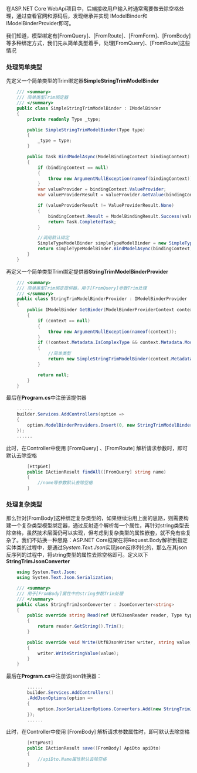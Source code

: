在ASP.NET Core WebApi项目中，后端接收用户输入时通常需要做去除空格处理，通过查看官网和源码后，发现继承并实现 IModelBinder和IModelBinderProvider即可。

我们知道，模型绑定有[FromQuery]、[FromRoute]、[FromForm]、[FromBody]等多种绑定方式，我们先从简单类型着手，处理[FromQuery]、[FromRoute]这些情况

### 处理简单类型

先定义一个简单类型的Trim绑定器**SimpleStringTrimModelBinder**

```c#
    /// <summary>
    /// 简单类型Trim绑定器
    /// </summary>
    public class SimpleStringTrimModelBinder : IModelBinder
    {
        private readonly Type _type;

        public SimpleStringTrimModelBinder(Type type)
        {
            _type = type;
        }

        public Task BindModelAsync(ModelBindingContext bindingContext)
        {
            if (bindingContext == null)
            {
                throw new ArgumentNullException(nameof(bindingContext));
            }
            var valueProvider = bindingContext.ValueProvider;
            var valueProviderResult = valueProvider.GetValue(bindingContext.ModelName);

            if (valueProviderResult != ValueProviderResult.None)
            {
                bindingContext.Result = ModelBindingResult.Success(valueProviderResult.FirstValue.Trim());
                return Task.CompletedTask;
            }

            //调用默认绑定
            SimpleTypeModelBinder simpleTypeModelBinder = new SimpleTypeModelBinder(_type, (ILoggerFactory)bindingContext.HttpContext.RequestServices.GetService(typeof(ILoggerFactory)));
            return simpleTypeModelBinder.BindModelAsync(bindingContext);
        }
    }
```

再定义一个简单类型Trim绑定提供器**StringTrimModelBinderProvider**

```c#
    /// <summary>
    /// 简单类型Trim绑定提供器，用于[FromQuery]参数Trim处理
    /// </summary>
    public class StringTrimModelBinderProvider : IModelBinderProvider
    {
        public IModelBinder GetBinder(ModelBinderProviderContext context)
        {
            if (context == null)
            {
                throw new ArgumentNullException(nameof(context));
            }
            if (!context.Metadata.IsComplexType && context.Metadata.ModelType == typeof(string))
            {
                //简单类型
                return new SimpleStringTrimModelBinder(context.Metadata.ModelType);
            }

            return null;
        }
    }
```

最后在**Program.cs**中注册该提供器

```c#
    ......
	builder.Services.AddControllers(option =>
    {
        option.ModelBinderProviders.Insert(0, new StringTrimModelBinderProvider());
    });
	......
```

此时，在Controller中使用 [FromQuery] 、[FromRoute] 解析请求参数时，即可默认去除空格

```c#
        [HttpGet]
		public IActionResult findAll([FromQuery] string name)
        {
            //name等参数默认去除空格
        }
```



### 处理复杂类型

那么针对[FromBody]这种绑定复杂类型的，如果继续沿用上面的思路，则需要构建一个复杂类型模型绑定器，通过反射逐个解析每一个属性，再针对string类型去除空格，虽然技术层面仍可以实现，但考虑到复杂类型的属性嵌套，就不免有些复杂了。我们不妨换一种思路：ASP.NET Core框架在将Request.Body解析到指定实体类的过程中，是通过*System.Text.Json*实现json反序列化的，那么在其json反序列的过程中，将string类型的属性去除空格即可。定义以下**StringTrimJsonConverter**

```c#
	using System.Text.Json;
	using System.Text.Json.Serialization;   

	/// <summary>
    /// 用于[FromBody]属性中的string参数Trim处理
    /// </summary>
    public class StringTrimJsonConverter : JsonConverter<string>
    {
        public override string Read(ref Utf8JsonReader reader, Type typeToConvert, JsonSerializerOptions options)
        {
            return reader.GetString().Trim();
        }

        public override void Write(Utf8JsonWriter writer, string value, JsonSerializerOptions options)
        {
            writer.WriteStringValue(value);
        }
    }
```

最后在**Program.cs**中注册该json转换器：

```c#
		......
		builder.Services.AddControllers()
        .AddJsonOptions(option =>
        {
            option.JsonSerializerOptions.Converters.Add(new StringTrimJsonConverter());
        });
		......
```

此时，在Controller中使用 [FromBody] 解析请求参数属性时，即可默认去除空格

```c#
		[HttpPost]
        public IActionResult save([FromBody] ApiDto apiDto)
        {
            //apiDto.Name属性默认去除空格
        }
```

